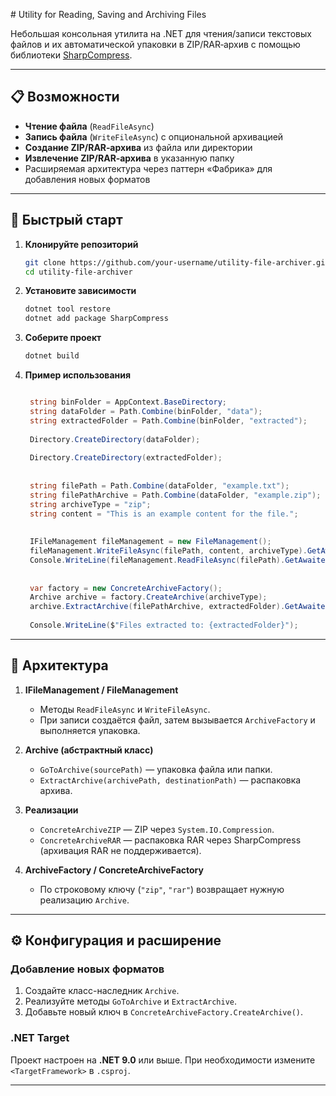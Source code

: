 ﻿﻿# Utility for Reading, Saving and Archiving Files

Небольшая консольная утилита на .NET для чтения/записи текстовых файлов и их автоматической упаковки в ZIP/RAR‑архив с помощью библиотеки [SharpCompress](https://github.com/adamhathcock/sharpcompress).

---

## 📋 Возможности

* **Чтение файла** (`ReadFileAsync`)
* **Запись файла** (`WriteFileAsync`) с опциональной архивацией
* **Создание ZIP/RAR‑архива** из файла или директории
* **Извлечение ZIP/RAR‑архива** в указанную папку
* Расширяемая архитектура через паттерн «Фабрика» для добавления новых форматов

---

## 🚀 Быстрый старт

1. **Клонируйте репозиторий**

   ```bash
   git clone https://github.com/your-username/utility-file-archiver.git
   cd utility-file-archiver
   ```

2. **Установите зависимости**

   ```bash
   dotnet tool restore
   dotnet add package SharpCompress
   ```

3. **Соберите проект**

   ```bash
   dotnet build
   ```

4. **Пример использования**

   ```csharp

	string binFolder = AppContext.BaseDirectory;
	string dataFolder = Path.Combine(binFolder, "data");
	string extractedFolder = Path.Combine(binFolder, "extracted");
	
	Directory.CreateDirectory(dataFolder);
	
	Directory.CreateDirectory(extractedFolder);
	
	
	string filePath = Path.Combine(dataFolder, "example.txt");
	string filePathArchive = Path.Combine(dataFolder, "example.zip");
	string archiveType = "zip";
	string content = "This is an example content for the file.";
	
	
	IFileManagement fileManagement = new FileManagement();
	fileManagement.WriteFileAsync(filePath, content, archiveType).GetAwaiter().GetResult();
	Console.WriteLine(fileManagement.ReadFileAsync(filePath).GetAwaiter().GetResult());
	
	
	var factory = new ConcreteArchiveFactory();
	Archive archive = factory.CreateArchive(archiveType);
	archive.ExtractArchive(filePathArchive, extractedFolder).GetAwaiter().GetResult();
	
	Console.WriteLine($"Files extracted to: {extractedFolder}");
   ```

---

## 🔧 Архитектура

1. **IFileManagement / FileManagement**

   * Методы `ReadFileAsync` и `WriteFileAsync`.
   * При записи создаётся файл, затем вызывается `ArchiveFactory` и выполняется упаковка.

2. **Archive (абстрактный класс)**

   * `GoToArchive(sourcePath)` — упаковка файла или папки.
   * `ExtractArchive(archivePath, destinationPath)` — распаковка архива.

3. **Реализации**

   * `ConcreteArchiveZIP` — ZIP через `System.IO.Compression`.
   * `ConcreteArchiveRAR` — распаковка RAR через SharpCompress (архивация RAR не поддерживается).

4. **ArchiveFactory / ConcreteArchiveFactory**

   * По строковому ключу (`"zip"`, `"rar"`) возвращает нужную реализацию `Archive`.

---

## ⚙️ Конфигурация и расширение

### Добавление новых форматов

1. Создайте класс-наследник `Archive`.
2. Реализуйте методы `GoToArchive` и `ExtractArchive`.
3. Добавьте новый ключ в `ConcreteArchiveFactory.CreateArchive()`.

### .NET Target

Проект настроен на **.NET 9.0** или выше. При необходимости измените `<TargetFramework>` в `.csproj`.

---
